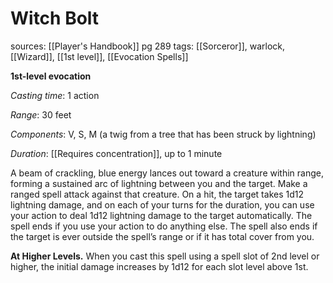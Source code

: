 # Witch Bolt
sources: [[Player's Handbook]] pg 289
tags: [[Sorceror]], warlock, [[Wizard]], [[1st level]], [[Evocation Spells]]

**1st-level evocation**

*Casting time*: 1 action

*Range*: 30 feet

*Components*: V, S, M (a twig from a tree that has been struck by lightning)

*Duration*: [[Requires concentration]], up to 1 minute

A beam of crackling, blue energy lances out toward a creature within range, forming a sustained arc of lightning between you and the target. Make a ranged spell attack against that creature. On a hit, the target takes 1d12 lightning damage, and on each of your turns for the duration, you can use your action to deal 1d12 lightning damage to the target automatically. The spell ends if you use your action to do anything else. The spell also ends if the target is ever outside the spell’s range or if it has total cover from you.

**At Higher Levels.** When you cast this spell using a spell slot of 2nd level or higher, the initial damage increases by 1d12 for each slot level above 1st.
